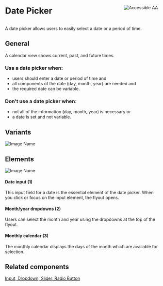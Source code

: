 <div style="display: inline-flex; align-items: center; justify-content: space-between; width: 100%;">
    <h1>Date Picker</h1>
    <img src="assets/aa.png" alt="Accessible AA" />
</div>

A date picker allows users to easily select a date or a period of time.

## General

A calendar view shows current, past, and future times.

### Usa a date picker when:

- users should enter a date or period of time and
- all components of the date (day, month, year) are needed and
- the required date can be variable.

### Don't use a date picker when:

- not all of the information (day, month, year) is necessary or
- a date is set and not variable.

## Variants

![Image Name](assets/3_components/date-picker/Types_en.png)

## Elements

![Image Name](assets/3_components/date-picker/Elements.png)

#### Date input (1)

This input field for a date is the essential element of the date picker. When you click or focus on the input element, the flyout opens.

#### Month/year dropdowns (2)

Users can select the month and year using the dropdowns at the top of the flyout.

#### Monthly calendar (3)

The monthly calendar displays the days of the month which are available for selection.

## Related components

[Input, ](?path=/usage/components-text-field--standard)
[Dropdown, ](?path=/usage/components-dropdown--standard)
[Slider, ](?path=/usage/components-slider--standard)
[Radio Button](?path=/usage/components-radio-button--standard)
